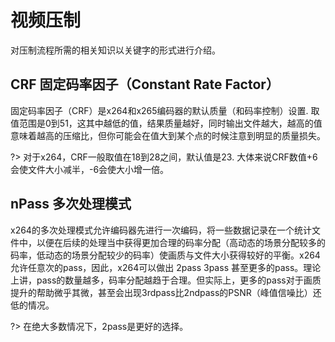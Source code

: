 # 视频压制

对压制流程所需的相关知识以关键字的形式进行介绍。

## CRF 固定码率因子（Constant Rate Factor）

固定码率因子（CRF）是x264和x265编码器的默认质量（和码率控制）设置. 取值范围是0到51，这其中越低的值，结果质量越好，同时输出文件越大，越高的值意味着越高的压缩比，但你可能会在值大到某个点的时候注意到明显的质量损失。

?> 对于x264，CRF一般取值在18到28之间，默认值是23. 大体来说CRF数值+6会使文件大小减半，-6会使大小增一倍。

## nPass 多次处理模式

x264的多次处理模式允许编码器先进行一次编码，将一些数据记录在一个统计文件中，以便在后续的处理当中获得更加合理的码率分配（高动态的场景分配较多的码率，低动态的场景分配较少的码率）使画质与文件大小获得较好的平衡。x264允许任意次的pass，因此，x264可以做出 2pass 3pass 甚至更多的pass。理论上讲，pass的数量越多，码率分配越趋于合理。但实际上，更多的pass对于画质提升的帮助微乎其微，甚至会出现3rdpass比2ndpass的PSNR（峰值信噪比）还低的情况。

?> 在绝大多数情况下，2pass是更好的选择。